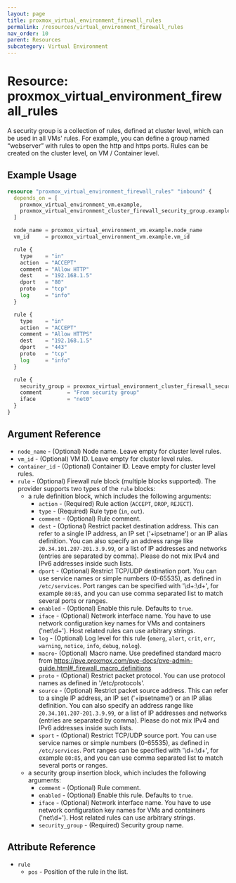 ```yaml
---
layout: page
title: proxmox_virtual_environment_firewall_rules
permalink: /resources/virtual_environment_firewall_rules
nav_order: 10
parent: Resources
subcategory: Virtual Environment
---
```


# Resource: proxmox_virtual_environment_firewall_rules

A security group is a collection of rules, defined at cluster level, which can
be used in all VMs' rules. For example, you can define a group named “webserver”
with rules to open the http and https ports. Rules can be created on the cluster
level, on VM / Container level.

## Example Usage

```terraform
resource "proxmox_virtual_environment_firewall_rules" "inbound" {
  depends_on = [
    proxmox_virtual_environment_vm.example,
    proxmox_virtual_environment_cluster_firewall_security_group.example,
  ]

  node_name = proxmox_virtual_environment_vm.example.node_name
  vm_id     = proxmox_virtual_environment_vm.example.vm_id

  rule {
    type    = "in"
    action  = "ACCEPT"
    comment = "Allow HTTP"
    dest    = "192.168.1.5"
    dport   = "80"
    proto   = "tcp"
    log     = "info"
  }

  rule {
    type    = "in"
    action  = "ACCEPT"
    comment = "Allow HTTPS"
    dest    = "192.168.1.5"
    dport   = "443"
    proto   = "tcp"
    log     = "info"
  }

  rule {
    security_group = proxmox_virtual_environment_cluster_firewall_security_group.example.name
    comment        = "From security group"
    iface          = "net0"
  }
}
```

## Argument Reference

- `node_name` - (Optional) Node name. Leave empty for cluster level rules.
- `vm_id` - (Optional) VM ID. Leave empty for cluster level rules.
- `container_id` - (Optional) Container ID. Leave empty for cluster level
  rules.
- `rule` - (Optional) Firewall rule block (multiple blocks supported).
  The provider supports two types of the `rule` blocks:
  - a rule definition block, which includes the following arguments:
    - `action` - (Required) Rule action (`ACCEPT`, `DROP`, `REJECT`).
    - `type` - (Required) Rule type (`in`, `out`).
    - `comment` - (Optional) Rule comment.
    - `dest` - (Optional) Restrict packet destination address. This can
          refer to a single IP address, an IP set ('+ipsetname') or an IP alias
          definition. You can also specify an address range
          like `20.34.101.207-201.3.9.99`, or a list of IP addresses and
          networks (entries are separated by comma). Please do not mix IPv4 and
          IPv6 addresses inside such lists.
    - `dport` - (Optional) Restrict TCP/UDP destination port. You can use
          service names or simple numbers (0-65535), as defined
          in `/etc/services`. Port ranges can be specified with '\d+:\d+', for
          example `80:85`, and you can use comma separated list to match several
          ports or ranges.
    - `enabled` - (Optional) Enable this rule. Defaults to `true`.
    - `iface` - (Optional) Network interface name. You have to use network
          configuration key names for VMs and containers ('net\d+'). Host
          related rules can use arbitrary strings.
    - `log` - (Optional) Log level for this rule (`emerg`, `alert`, `crit`,
          `err`, `warning`, `notice`, `info`, `debug`, `nolog`).
    - `macro`- (Optional) Macro name. Use predefined standard macro
          from <https://pve.proxmox.com/pve-docs/pve-admin-guide.html#_firewall_macro_definitions>
    - `proto` - (Optional) Restrict packet protocol. You can use protocol
          names as defined in '/etc/protocols'.
    - `source` - (Optional) Restrict packet source address. This can refer
          to a single IP address, an IP set ('+ipsetname') or an IP alias
          definition. You can also specify an address range
          like `20.34.101.207-201.3.9.99`, or a list of IP addresses and
          networks (entries are separated by comma). Please do not mix IPv4 and
          IPv6 addresses inside such lists.
    - `sport` - (Optional) Restrict TCP/UDP source port. You can use
          service names or simple numbers (0-65535), as defined
          in `/etc/services`. Port ranges can be specified with '\d+:\d+', for
          example `80:85`, and you can use comma separated list to match several
          ports or ranges.
  - a security group insertion block, which includes the following arguments:
    - `comment` - (Optional) Rule comment.
    - `enabled` - (Optional) Enable this rule. Defaults to `true`.
    - `iface` - (Optional) Network interface name. You have to use network
          configuration key names for VMs and containers ('net\d+'). Host
          related rules can use arbitrary strings.
    - `security_group` - (Required) Security group name.

## Attribute Reference

- `rule`
  - `pos` - Position of the rule in the list.

